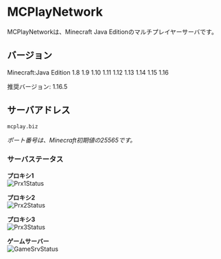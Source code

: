 # MCPlayNetwork
MCPlayNetworkは、Minecraft Java Editionのマルチプレイヤーサーバです。

## バージョン
Minecraft:Java Edition 1.8 1.9 1.10 1.11 1.12 1.13 1.14 1.15 1.16

推奨バージョン: 1.16.5

## サーバアドレス
`mcplay.biz`

*ポート番号は、Minecraft初期値の25565です。*

### サーバステータス
**プロキシ1**  
![Prx1Status](https://badgen.net/uptime-robot/status/m787356962-bcffc3db86bea8aed40d9c88)

**プロキシ2**  
![Prx2Status](https://badgen.net/uptime-robot/status/m787356969-79c0c82dc8046025dbc87ee5)

**プロキシ3**  
![Prx3Status](https://badgen.net/uptime-robot/status/m787356978-d635d432482f5557187410d3)

**ゲームサーバー**  
![GameSrvStatus](https://badgen.net/uptime-robot/status/m787363252-d74a909c329ba097add72d51)

